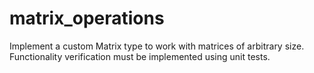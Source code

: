 # matrix_operations
Implement a custom Matrix type to work with matrices of arbitrary size. Functionality verification must be implemented using unit tests.
